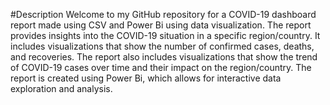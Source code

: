 #Description
Welcome to my GitHub repository for a COVID-19 dashboard report made using CSV and Power Bi using data visualization. The report provides insights into the COVID-19 situation in a specific region/country. It includes visualizations that show the number of confirmed cases, deaths, and recoveries. The report also includes visualizations that show the trend of COVID-19 cases over time and their impact on the region/country. The report is created using Power Bi, which allows for interactive data exploration and analysis.

